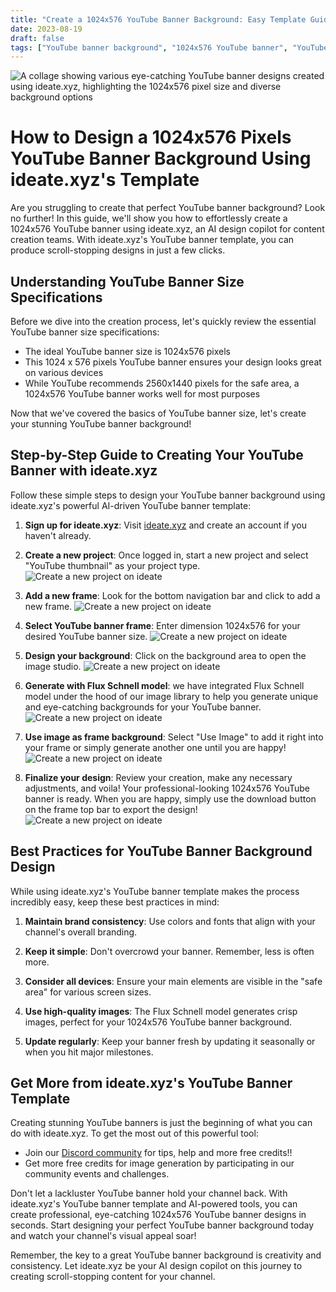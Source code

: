 ```yaml
---
title: "Create a 1024x576 YouTube Banner Background: Easy Template Guide with ideate.xyz"
date: 2023-08-19
draft: false
tags: ["YouTube banner background", "1024x576 YouTube banner", "YouTube banner size", "YouTube banner template", "ideate.xyz", "AI design"]
---
```


![A collage showing various eye-catching YouTube banner designs created using ideate.xyz, highlighting the 1024x576 pixel size and diverse background options](cover.jpeg)
 

# How to Design a 1024x576 Pixels YouTube Banner Background Using ideate.xyz's Template

Are you struggling to create that perfect YouTube banner background? Look no further! In this guide, we'll show you how to effortlessly create a 1024x576 YouTube banner using ideate.xyz, an AI design copilot for content creation teams. With ideate.xyz's YouTube banner template, you can produce scroll-stopping designs in just a few clicks.

 

## Understanding YouTube Banner Size Specifications

Before we dive into the creation process, let's quickly review the essential YouTube banner size specifications:

- The ideal YouTube banner size is 1024x576 pixels
- This 1024 x 576 pixels YouTube banner ensures your design looks great on various devices
- While YouTube recommends 2560x1440 pixels for the safe area, a 1024x576 YouTube banner works well for most purposes

Now that we've covered the basics of YouTube banner size, let's create your stunning YouTube banner background!

 

## Step-by-Step Guide to Creating Your YouTube Banner with ideate.xyz

Follow these simple steps to design your YouTube banner background using ideate.xyz's powerful AI-driven YouTube banner template:

1. **Sign up for ideate.xyz**: Visit [ideate.xyz](https://ideate.xyz) and create an account if you haven't already.

2. **Create a new project**: Once logged in, start a new project and select "YouTube thumbnail" as your project type.
![Create a new project on ideate](1.jpg)

3. **Add a new frame**: Look for the bottom navigation bar and click to add a new frame.
![Create a new project on ideate](2.jpg)

4. **Select YouTube banner frame**: Enter dimension 1024x576 for your desired YouTube banner size.
![Create a new project on ideate](3.jpg)

5. **Design your background**: Click on the background area to open the image studio.
![Create a new project on ideate](4.jpg)

6. **Generate with Flux Schnell model**: we have integrated Flux Schnell model under the hood of our image library to help you generate unique and eye-catching backgrounds for your YouTube banner.
![Create a new project on ideate](5.jpg)

7. **Use image as frame background**: Select "Use Image" to add it right into your frame or simply generate another one until you are happy!
![Create a new project on ideate](6.jpg)

8. **Finalize your design**: Review your creation, make any necessary adjustments, and voila! Your professional-looking 1024x576 YouTube banner is ready. When you are happy, simply use the download button on the frame top bar to export the design!
![Create a new project on ideate](7.jpg)

 

## Best Practices for YouTube Banner Background Design

While using ideate.xyz's YouTube banner template makes the process incredibly easy, keep these best practices in mind:

1. **Maintain brand consistency**: Use colors and fonts that align with your channel's overall branding.

2. **Keep it simple**: Don't overcrowd your banner. Remember, less is often more.

3. **Consider all devices**: Ensure your main elements are visible in the "safe area" for various screen sizes.

4. **Use high-quality images**: The Flux Schnell model generates crisp images, perfect for your 1024x576 YouTube banner background.

5. **Update regularly**: Keep your banner fresh by updating it seasonally or when you hit major milestones.

 

## Get More from ideate.xyz's YouTube Banner Template

Creating stunning YouTube banners is just the beginning of what you can do with ideate.xyz. To get the most out of this powerful tool:

- Join our [Discord community](https://discord.com/invite/zN9vaHucpH) for tips, help and more free credits!!
- Get more free credits for image generation by participating in our community events and challenges.

Don't let a lackluster YouTube banner hold your channel back. With ideate.xyz's YouTube banner template and AI-powered tools, you can create professional, eye-catching 1024x576 YouTube banner designs in seconds. Start designing your perfect YouTube banner background today and watch your channel's visual appeal soar!

Remember, the key to a great YouTube banner background is creativity and consistency. Let ideate.xyz be your AI design copilot on this journey to creating scroll-stopping content for your channel.
